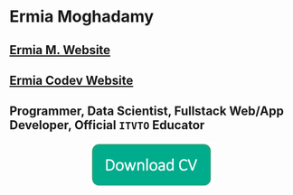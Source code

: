 # Ermia Moghadamy
## <a href="https://ermia-moghadamy.ir">Ermia M. Website</a>
## <a href="https://ermia-codev.is-a.dev">Ermia Codev Website</a>
## Programmer, Data Scientist, Fullstack Web/App Developer, Official `ITVTO` Educator

<div align="center">
  <a href="resume.pdf" align="center">
    <img align="center" height="80" src="https://raw.githubusercontent.com/aerogluMU/aerogluMU/main/src/CV_Button_v5.png">
  </a>
</div>
